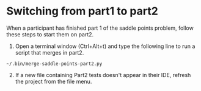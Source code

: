 # Switching from part1 to part2

When a participant has finished part 1 of the saddle points problem, follow
these steps to start them on part2.

1. Open a terminal window (Ctrl+Alt+t) and type the following line to run a
script that merges in part2.

```
~/.bin/merge-saddle-points-part2.py
```

2. If a new file containing Part2 tests doesn't appear in their IDE, refresh the
project from the file menu.
